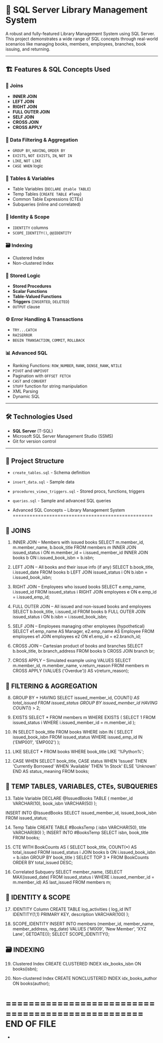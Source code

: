 # 📘 SQL Server Library Management System

A robust and fully-featured Library Management System using SQL Server. This project demonstrates a wide range of SQL concepts through real-world scenarios like managing books, members, employees, branches, book issuing, and returning.

---

## 🏗️ Features & SQL Concepts Used

### 🔗 Joins
- **INNER JOIN**
- **LEFT JOIN**
- **RIGHT JOIN**
- **FULL OUTER JOIN**
- **SELF JOIN**
- **CROSS JOIN**
- **CROSS APPLY**

### 🔎 Data Filtering & Aggregation
- `GROUP BY`, `HAVING`, `ORDER BY`
- `EXISTS`, `NOT EXISTS`, `IN`, `NOT IN`
- `LIKE`, `NOT LIKE`
- `CASE WHEN` logic

### 📂 Tables & Variables
- Table Variables (`DECLARE @table TABLE`)
- Temp Tables (`CREATE TABLE #Temp`)
- Common Table Expressions (CTEs)
- Subqueries (inline and correlated)

### 🔑 Identity & Scope
- `IDENTITY` columns
- `SCOPE_IDENTITY()`, `@@IDENTITY`

### 🗃️ Indexing
- Clustered Index
- Non-clustered Index

### 🧩 Stored Logic
- **Stored Procedures**
- **Scalar Functions**
- **Table-Valued Functions**
- **Triggers** (`INSERTED`, `DELETED`)
- `OUTPUT` clause

### ⚙️ Error Handling & Transactions
- `TRY...CATCH`
- `RAISERROR`
- `BEGIN TRANSACTION`, `COMMIT`, `ROLLBACK`

### 📊 Advanced SQL
- Ranking Functions: `ROW_NUMBER`, `RANK`, `DENSE_RANK`, `NTILE`
- `PIVOT` and `UNPIVOT`
- Pagination with `OFFSET FETCH`
- `CAST` and `CONVERT`
- `STUFF` function for string manipulation
- XML Parsing
- Dynamic SQL

---

## 🛠️ Technologies Used

- **SQL Server** (T-SQL)
- Microsoft SQL Server Management Studio (SSMS)
- Git for version control

---

## 📁 Project Structure

- `create_tables.sql` - Schema definition
- `insert_data.sql` - Sample data
- `procedures_views_triggers.sql` - Stored procs, functions, triggers
- `queries.sql` - Sample and advanced SQL queries

- Advanced SQL Concepts – Library Management System
==================================================

🔗 JOINS
--------------------------------------------------
1. INNER JOIN – Members with issued books
SELECT m.member_id, m.member_name, b.book_title
FROM members m
INNER JOIN issued_status i ON m.member_id = i.issued_member_id
INNER JOIN books b ON i.issued_book_isbn = b.isbn;

2. LEFT JOIN – All books and their issue info (if any)
SELECT b.book_title, i.issued_date
FROM books b
LEFT JOIN issued_status i ON b.isbn = i.issued_book_isbn;

3. RIGHT JOIN – Employees who issued books
SELECT e.emp_name, i.issued_id
FROM issued_status i
RIGHT JOIN employees e ON e.emp_id = i.issued_emp_id;

4. FULL OUTER JOIN – All issued and non-issued books and employees
SELECT b.book_title, i.issued_id
FROM books b
FULL OUTER JOIN issued_status i ON b.isbn = i.issued_book_isbn;

5. SELF JOIN – Employees managing other employees (hypothetical)
SELECT e1.emp_name AS Manager, e2.emp_name AS Employee
FROM employees e1
JOIN employees e2 ON e1.emp_id = e2.branch_id;

6. CROSS JOIN – Cartesian product of books and branches
SELECT b.book_title, br.branch_address
FROM books b
CROSS JOIN branch br;

7. CROSS APPLY – Simulated example using VALUES
SELECT m.member_id, m.member_name, v.return_reason
FROM members m
CROSS APPLY (VALUES ('Overdue')) AS v(return_reason);

🔎 FILTERING & AGGREGATION
--------------------------------------------------
8. GROUP BY + HAVING
SELECT issued_member_id, COUNT(*) AS total_issued
FROM issued_status
GROUP BY issued_member_id
HAVING COUNT(*) > 2;

9. EXISTS
SELECT * FROM members m
WHERE EXISTS (
    SELECT 1 FROM issued_status i
    WHERE i.issued_member_id = m.member_id
);

10. IN
SELECT book_title FROM books
WHERE isbn IN (
    SELECT issued_book_isbn FROM issued_status
    WHERE issued_emp_id IN ('EMP001', 'EMP002')
);

11. LIKE
SELECT * FROM books WHERE book_title LIKE '%Python%';

12. CASE WHEN
SELECT book_title,
       CASE status
           WHEN 'Issued' THEN 'Currently Borrowed'
           WHEN 'Available' THEN 'In Stock'
           ELSE 'Unknown'
       END AS status_meaning
FROM books;

📂 TEMP TABLES, VARIABLES, CTEs, SUBQUERIES
--------------------------------------------------
13. Table Variable
DECLARE @IssuedBooks TABLE (
    member_id VARCHAR(10),
    book_isbn VARCHAR(50)
);

INSERT INTO @IssuedBooks
SELECT issued_member_id, issued_book_isbn
FROM issued_status;

14. Temp Table
CREATE TABLE #BooksTemp (
    isbn VARCHAR(50),
    title VARCHAR(80)
);
INSERT INTO #BooksTemp
SELECT isbn, book_title FROM books;

15. CTE
WITH BookCounts AS (
    SELECT book_title, COUNT(*) AS total_issued
    FROM issued_status i
    JOIN books b ON i.issued_book_isbn = b.isbn
    GROUP BY book_title
)
SELECT TOP 3 * FROM BookCounts ORDER BY total_issued DESC;

16. Correlated Subquery
SELECT member_name,
       (SELECT MAX(issued_date)
        FROM issued_status i
        WHERE i.issued_member_id = m.member_id) AS last_issued
FROM members m;

🔑 IDENTITY & SCOPE
--------------------------------------------------
17. IDENTITY Column
CREATE TABLE log_activities (
    log_id INT IDENTITY(1,1) PRIMARY KEY,
    description VARCHAR(100)
);

18. SCOPE_IDENTITY
INSERT INTO members (member_id, member_name, member_address, reg_date)
VALUES ('M009', 'New Member', 'XYZ Lane', GETDATE());
SELECT SCOPE_IDENTITY();

🗃️ INDEXING
--------------------------------------------------
19. Clustered Index
CREATE CLUSTERED INDEX idx_books_isbn ON books(isbn);

20. Non-clustered Index
CREATE NONCLUSTERED INDEX idx_books_author ON books(author);

==================================================
END OF FILE
==================================================


- 
